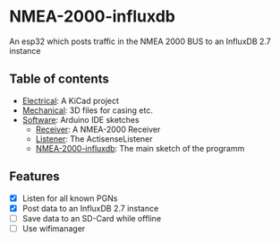 # NMEA-2000-influxdb
An esp32 which posts traffic in the NMEA 2000 BUS to an InfluxDB 2.7 instance

## Table of contents

- [Electrical](/Electrical): A KiCad project
- [Mechanical](/Mechanical): 3D files for casing etc.
- [Software](/Software): Arduino IDE sketches
  - [Receiver](/Software/Receiver): A NMEA-2000 Receiver
  - [Listener](/Software/Listener): The ActisenseListener
  - [NMEA-2000-influxdb](/Software/NMEA-2000-influxdb): The main sketch of the programm

## Features

- [x] Listen for all known PGNs
- [x] Post data to an InfluxDB 2.7 instance
- [ ] Save data to an SD-Card while offline 
- [ ] Use wifimanager
